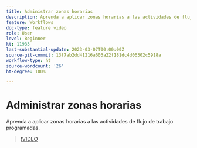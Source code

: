 ```yaml
---
title: Administrar zonas horarias
description: Aprenda a aplicar zonas horarias a las actividades de flujo de trabajo programadas.
feature: Workflows
doc-type: feature video
role: User
level: Beginner
kt: 11933
last-substantial-update: 2023-03-07T00:00:00Z
source-git-commit: 13f7ab2dd41216a603a22f181dc4d06302c5918a
workflow-type: ht
source-wordcount: '26'
ht-degree: 100%

---
```



# Administrar zonas horarias

Aprenda a aplicar zonas horarias a las actividades de flujo de trabajo programadas.

>[!VIDEO](https://video.tv.adobe.com/v/3416040?quality=12&learn=on)
